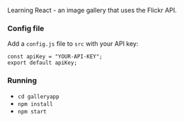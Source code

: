 Learning React - an image gallery that uses the Flickr API.


### Config file
Add a `config.js` file to `src` with your API key:

```
const apiKey = "YOUR-API-KEY";
export default apiKey;
```

### Running
* `cd galleryapp`
* `npm install`
* `npm start`
